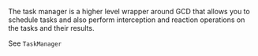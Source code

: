The task manager is a higher level wrapper around GCD that allows you to schedule tasks and also perform interception and reaction operations on the tasks and their results.

See `TaskManager`